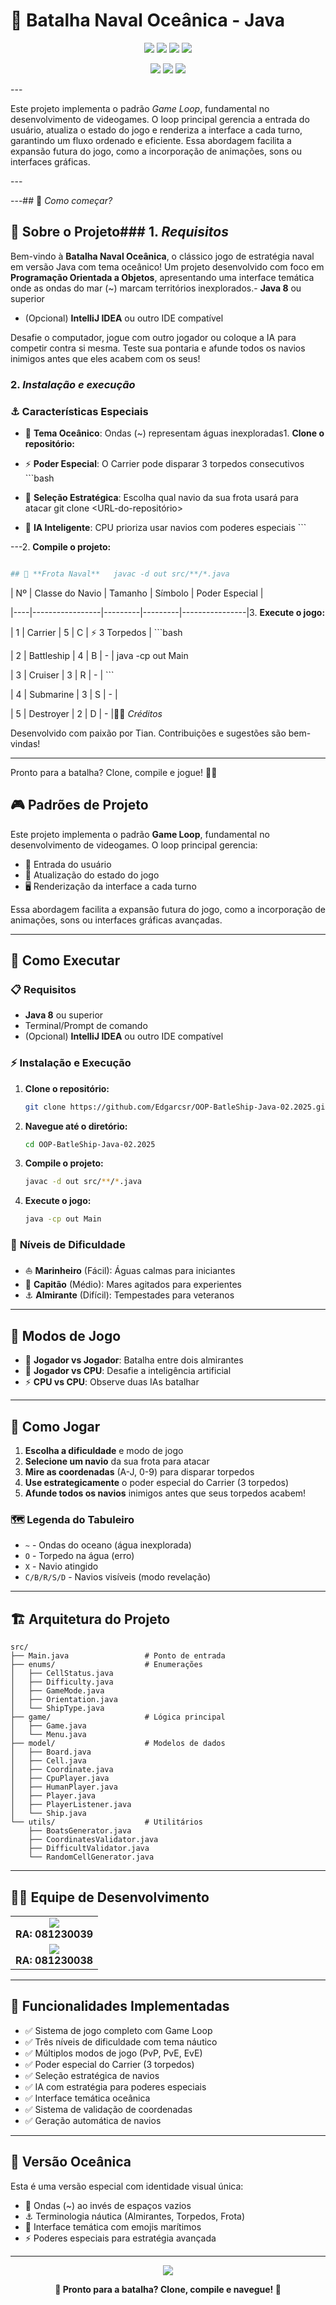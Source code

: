 # 🚢 Batalha Naval Oceânica - Java

<p align="center">
  <img src="https://img.shields.io/badge/Projeto-Batalha%20Naval%20Oceânica-0066CC?style=for-the-badge&logo=java&logoColor=white" />
  <img src="https://img.shields.io/badge/Linguagem-Java-ED8B00?style=for-the-badge&logo=openjdk&logoColor=white" />
  <img src="https://img.shields.io/badge/Paradigma-POO-4CAF50?style=for-the-badge&logo=objectoriented&logoColor=white" />
  <img src="https://img.shields.io/badge/Status-Completo-00C851?style=for-the-badge&logo=checkmarx&logoColor=white" />
</p>

<p align="center">
  <img src="https://img.shields.io/badge/Versão-2.0%20Oceânica-1E88E5?style=flat-square" />
  <img src="https://img.shields.io/badge/Java-8%2B-orange?style=flat-square&logo=java" />
  <img src="https://img.shields.io/badge/Licença-MIT-green?style=flat-square" />
</p>---

Este projeto implementa o padrão _Game Loop_, fundamental no desenvolvimento de videogames. O loop principal gerencia a entrada do usuário, atualiza o estado do jogo e renderiza a interface a cada turno, garantindo um fluxo ordenado e eficiente. Essa abordagem facilita a expansão futura do jogo, como a incorporação de animações, sons ou interfaces gráficas.

</p>---

---## 🚀 _Como começar?_

## 🌊 **Sobre o Projeto**### 1. _Requisitos_

Bem-vindo à **Batalha Naval Oceânica**, o clássico jogo de estratégia naval em versão Java com tema oceânico! Um projeto desenvolvido com foco em **Programação Orientada a Objetos**, apresentando uma interface temática onde as ondas do mar (~) marcam territórios inexplorados.- **Java 8** ou superior

- (Opcional) **IntelliJ IDEA** ou outro IDE compatível

Desafie o computador, jogue com outro jogador ou coloque a IA para competir contra si mesma. Teste sua pontaria e afunde todos os navios inimigos antes que eles acabem com os seus!

### 2. _Instalação e execução_

### ⚓ **Características Especiais**

- 🌊 **Tema Oceânico**: Ondas (~) representam águas inexploradas1. **Clone o repositório:**

- ⚡ **Poder Especial**: O Carrier pode disparar 3 torpedos consecutivos ```bash

- 🎯 **Seleção Estratégica**: Escolha qual navio da sua frota usará para atacar git clone <URL-do-repositório>

- 🤖 **IA Inteligente**: CPU prioriza usar navios com poderes especiais ```

---2. **Compile o projeto:**

```bash

## 🚢 **Frota Naval**   javac -d out src/**/*.java

```

| Nº | Classe do Navio | Tamanho | Símbolo | Poder Especial |

|----|-----------------|---------|---------|----------------|3. **Execute o jogo:**

| 1 | Carrier | 5 | C | ⚡ 3 Torpedos | ```bash

| 2 | Battleship | 4 | B | - | java -cp out Main

| 3 | Cruiser | 3 | R | - | ```

| 4 | Submarine | 3 | S | - |

| 5 | Destroyer | 2 | D | - |👨‍💻 _Créditos_

Desenvolvido com paixão por Tian. Contribuições e sugestões são bem-vindas!

---

Pronto para a batalha? Clone, compile e jogue! 🚢💥

## 🎮 **Padrões de Projeto**

Este projeto implementa o padrão **Game Loop**, fundamental no desenvolvimento de videogames. O loop principal gerencia:

- 🎯 Entrada do usuário
- 🔄 Atualização do estado do jogo
- 🖥️ Renderização da interface a cada turno

Essa abordagem facilita a expansão futura do jogo, como a incorporação de animações, sons ou interfaces gráficas avançadas.

---

## 🚀 **Como Executar**

### 📋 **Requisitos**

- **Java 8** ou superior
- Terminal/Prompt de comando
- (Opcional) **IntelliJ IDEA** ou outro IDE compatível

### ⚡ **Instalação e Execução**

1. **Clone o repositório:**

   ```bash
   git clone https://github.com/Edgarcsr/OOP-BatleShip-Java-02.2025.git
   ```

2. **Navegue até o diretório:**

   ```bash
   cd OOP-BatleShip-Java-02.2025
   ```

3. **Compile o projeto:**

   ```bash
   javac -d out src/**/*.java
   ```

4. **Execute o jogo:**
   ```bash
   java -cp out Main
   ```

### 🎯 **Níveis de Dificuldade**

- ⛵ **Marinheiro** (Fácil): Águas calmas para iniciantes
- 🚢 **Capitão** (Médio): Mares agitados para experientes
- ⚓ **Almirante** (Difícil): Tempestades para veteranos

---

## 🎲 **Modos de Jogo**

- 👥 **Jogador vs Jogador**: Batalha entre dois almirantes
- 🤖 **Jogador vs CPU**: Desafie a inteligência artificial
- ⚡ **CPU vs CPU**: Observe duas IAs batalhar

---

## 🧭 **Como Jogar**

1. **Escolha a dificuldade** e modo de jogo
2. **Selecione um navio** da sua frota para atacar
3. **Mire as coordenadas** (A-J, 0-9) para disparar torpedos
4. **Use estrategicamente** o poder especial do Carrier (3 torpedos)
5. **Afunde todos os navios** inimigos antes que seus torpedos acabem!

### 🗺️ **Legenda do Tabuleiro**

- `~` - Ondas do oceano (água inexplorada)
- `O` - Torpedo na água (erro)
- `X` - Navio atingido
- `C/B/R/S/D` - Navios visíveis (modo revelação)

---

## 🏗️ **Arquitetura do Projeto**

```
src/
├── Main.java                 # Ponto de entrada
├── enums/                    # Enumerações
│   ├── CellStatus.java
│   ├── Difficulty.java
│   ├── GameMode.java
│   ├── Orientation.java
│   └── ShipType.java
├── game/                     # Lógica principal
│   ├── Game.java
│   └── Menu.java
├── model/                    # Modelos de dados
│   ├── Board.java
│   ├── Cell.java
│   ├── Coordinate.java
│   ├── CpuPlayer.java
│   ├── HumanPlayer.java
│   ├── Player.java
│   ├── PlayerListener.java
│   └── Ship.java
└── utils/                    # Utilitários
    ├── BoatsGenerator.java
    ├── CoordinatesValidator.java
    ├── DifficultValidator.java
    └── RandomCellGenerator.java
```

---

## 👨‍💻 **Equipe de Desenvolvimento**

<table align="center">
  <tr>
    <td align="center">
      <img src="https://img.shields.io/badge/Desenvolvedor-Edgar%20C%20S%20Ribeiro-0066CC?style=for-the-badge&logo=github&logoColor=white" /><br>
      <strong>RA: 081230039</strong>
    </td>
  </tr>
  <tr>
    <td align="center">
      <img src="https://img.shields.io/badge/Desenvolvedor-Nicholas%20Birochi-0066CC?style=for-the-badge&logo=github&logoColor=white" /><br>
      <strong>RA: 081230038</strong>
    </td>
  </tr>
</table>

---

## 🎯 **Funcionalidades Implementadas**

- ✅ Sistema de jogo completo com Game Loop
- ✅ Três níveis de dificuldade com tema náutico
- ✅ Múltiplos modos de jogo (PvP, PvE, EvE)
- ✅ Poder especial do Carrier (3 torpedos)
- ✅ Seleção estratégica de navios
- ✅ IA com estratégia para poderes especiais
- ✅ Interface temática oceânica
- ✅ Sistema de validação de coordenadas
- ✅ Geração automática de navios

---

## 🌊 **Versão Oceânica**

Esta é uma versão especial com identidade visual única:

- 🌊 Ondas (~) ao invés de espaços vazios
- ⚓ Terminologia náutica (Almirantes, Torpedos, Frota)
- 🚢 Interface temática com emojis marítimos
- ⚡ Poderes especiais para estratégia avançada

---

<p align="center">
  <img src="https://img.shields.io/badge/Feito%20com-☕%20Java%20e%20❤️-red?style=for-the-badge" />
</p>

<p align="center">
  <strong>🚢 Pronto para a batalha? Clone, compile e navegue! 🌊</strong>
</p>
